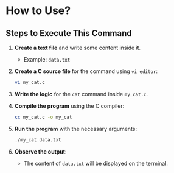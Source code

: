 # How to Use?

## Steps to Execute This Command

1. **Create a text file** and write some content inside it.

   - Example: `data.txt`

2. **Create a C source file** for the command using `vi editor`:

   ```bash
   vi my_cat.c
   ```

3. **Write the logic** for the `cat` command inside `my_cat.c`.

4. **Compile the program** using the C compiler:

   ```bash
   cc my_cat.c -o my_cat
   ```

5. **Run the program** with the necessary arguments:

   ```bash
   ./my_cat data.txt
   ```

6. **Observe the output**:

   - The content of `data.txt` will be displayed on the terminal.


